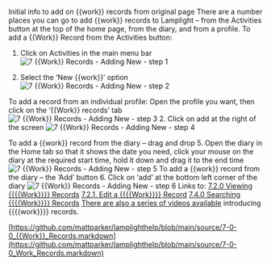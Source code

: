 Initial info to add on {{work}} records from original page
There are a number places you can go to add {{work}} records to Lamplight – from the Activities button at the top of the home page, from the diary, and from a profile.
To add a {{Work}} Record from the Activities button:

1. Click on Activities in the main menu bar
![7 {{Work}} Records - Adding New - step 1](7_Work_Records_-_Adding_New_im_1.png)

2. Select the ‘New {{work}}’ option
![7 {{Work}} Records - Adding New - step 2](7_Work_Records_-_Adding_New_im_2.png)

To add a record from an individual profile:
Open the profile you want, then click on the ‘{{Work}} records’ tab
![7 {{Work}} Records - Adding New - step 3](7_Work_Records_-_Adding_New_im_3.png)
2. Click on add at the right of the screen
![7 {{Work}} Records - Adding New - step 4](7_Work_Records_-_Adding_New_im_4.png)

To add a {{work}} record from the diary – drag and drop
5. Open the diary in the Home tab so that it shows the date you need, click your mouse on the diary at the required start time, hold it down and drag it to the end time
![7 {{Work}} Records - Adding New - step 5](7_Work_Records_-_Adding_New_im_5.png)
To add a {{work}} record from the diary – the ‘Add’ button
6. Click on ‘add’ at the bottom left corner of the diary
![7 {{Work}} Records - Adding New - step 6](7_Work_Records_-_Adding_New_im_6.png)
Links to:
[7.2.0 Viewing {{{{Work}}}} Records](https://github.com/mattparker/lamplighthelp/blob/main/help/index/p/7.2.0)
[7.2.1. Edit a {{{{Work}}}} Record](https://github.com/mattparker/lamplighthelp/blob/main/help/index/p/7.2.1)
[7.4.0 Searching {{{{Work}}}} Records](https://github.com/mattparker/lamplighthelp/blob/main/help/index/p/7.4.0)
[There are also a series of videos available](https://github.com/mattparker/lamplighthelp/blob/main/help/index/p/51.4.0) introducing {{{{work}}}} records.

[https://github.com/mattparker/lamplighthelp/blob/main/source/7-0-0_{{Work}}_Records.markdown](https://github.com/mattparker/lamplighthelp/blob/main/source/7-0-0_Work_Records.markdown)
